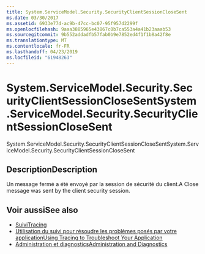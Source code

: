 ```yaml
---
title: System.ServiceModel.Security.SecurityClientSessionCloseSent
ms.date: 03/30/2017
ms.assetid: 6933e77d-ac9b-47cc-bc07-95f957d2299f
ms.openlocfilehash: 9aaa3885965e43867c0b7ca553a4a41b23aaab53
ms.sourcegitcommit: 9b552addadfb57fab0b9e7852ed4f1f1b8a42f8e
ms.translationtype: MT
ms.contentlocale: fr-FR
ms.lasthandoff: 04/23/2019
ms.locfileid: "61948263"
---
```

# <a name="systemservicemodelsecuritysecurityclientsessionclosesent"></a><span data-ttu-id="9e179-102">System.ServiceModel.Security.SecurityClientSessionCloseSent</span><span class="sxs-lookup"><span data-stu-id="9e179-102">System.ServiceModel.Security.SecurityClientSessionCloseSent</span></span>
<span data-ttu-id="9e179-103">System.ServiceModel.Security.SecurityClientSessionCloseSent</span><span class="sxs-lookup"><span data-stu-id="9e179-103">System.ServiceModel.Security.SecurityClientSessionCloseSent</span></span>  
  
## <a name="description"></a><span data-ttu-id="9e179-104">Description</span><span class="sxs-lookup"><span data-stu-id="9e179-104">Description</span></span>  
 <span data-ttu-id="9e179-105">Un message fermé a été envoyé par la session de sécurité du client.</span><span class="sxs-lookup"><span data-stu-id="9e179-105">A Close message was sent by the client security session.</span></span>  
  
## <a name="see-also"></a><span data-ttu-id="9e179-106">Voir aussi</span><span class="sxs-lookup"><span data-stu-id="9e179-106">See also</span></span>

- [<span data-ttu-id="9e179-107">Suivi</span><span class="sxs-lookup"><span data-stu-id="9e179-107">Tracing</span></span>](../../../../../docs/framework/wcf/diagnostics/tracing/index.md)
- [<span data-ttu-id="9e179-108">Utilisation du suivi pour résoudre les problèmes posés par votre application</span><span class="sxs-lookup"><span data-stu-id="9e179-108">Using Tracing to Troubleshoot Your Application</span></span>](../../../../../docs/framework/wcf/diagnostics/tracing/using-tracing-to-troubleshoot-your-application.md)
- [<span data-ttu-id="9e179-109">Administration et diagnostics</span><span class="sxs-lookup"><span data-stu-id="9e179-109">Administration and Diagnostics</span></span>](../../../../../docs/framework/wcf/diagnostics/index.md)
